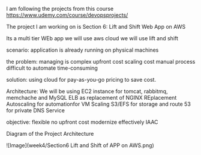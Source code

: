 I am following the projects from this course
https://www.udemy.com/course/devopsprojects/

The project I am working on is Section 6: Lift and Shift Web App on AWS

Its a multi tier WEb app
we will use aws cloud
we will use lift and shift

scenario:
application is already running on physical machines

the problem:
managing is complex
upfront cost
scaling cost
manual process
difficult to automate
time-consuming

solution:
using cloud for pay-as-you-go pricing to save cost.

Architecture:
We will be using EC2 instance for tomcat, rabbitmq, memchache and MySQL
ELB as replacement of NGINX REplacement
Autoscaling for automationfor VM Scaling
S3/EFS for storage
and route 53 for private DNS Service

objective:
flexible 
no upfront cost
modernize effectively
IAAC

Diagram of the Project Architecture

![Image](week4/Section6 Lift and Shift of APP on AWS.png)






